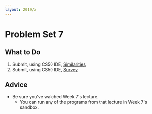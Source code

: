 ```yaml
---
layout: 2019/x
---
```


# Problem Set 7

## What to Do

1. Submit, using CS50 IDE, [Similarities](https://docs.cs50.net/2019/x/psets/7/similarities/similarities.html)
1. Submit, using CS50 IDE, [Survey](https://docs.cs50.net/2019/x/psets/7/survey/survey.html)

## Advice

* Be sure you've watched Week 7's lecture.
  * You can run any of the programs from that lecture in Week 7's sandbox.

